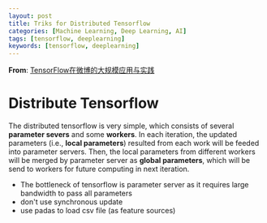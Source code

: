 ```yaml
---
layout: post
title: Triks for Distributed Tensorflow
categories: [Machine Learning, Deep Learning, AI]
tags: [tensorflow, deeplearning]
keywords: [tensorflow, deeplearning]
---
```


**From**: [TensorFlow在微博的大规模应用与实践](https://www.weibo.com/ttarticle/p/show?id=2309404163888068345147)

# Distribute Tensorflow

The distributed tensorflow is very simple, which consists of several **parameter severs** and some **workers**. In each iteration, the updated parameters (i.e., **local parameters**) resulted from each work will be feeded into parameter servers. Then, the local parameters from different workers will be merged by parameter server as **global parameters**, which will be send to workers for future computing in next iteration.

- The bottleneck of tensorflow is parameter server as it requires large bandwidth to pass all parameters
- don't use synchronous update
- use padas to load csv file (as feature sources)
